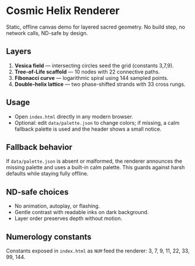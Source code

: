 # Cosmic Helix Renderer

Static, offline canvas demo for layered sacred geometry. No build step, no network calls, ND-safe by design.

## Layers
1. **Vesica field** — intersecting circles seed the grid (constants 3,7,9).
2. **Tree-of-Life scaffold** — 10 nodes with 22 connective paths.
3. **Fibonacci curve** — logarithmic spiral using 144 sampled points.
4. **Double-helix lattice** — two phase-shifted strands with 33 cross rungs.

## Usage
- Open `index.html` directly in any modern browser.
- Optional: edit `data/palette.json` to change colors; if missing, a calm fallback palette is used and the header shows a small notice.

## Fallback behavior
If `data/palette.json` is absent or malformed, the renderer announces the missing palette and uses a built-in calm palette. This guards against harsh defaults while staying fully offline.

## ND-safe choices
- No animation, autoplay, or flashing.
- Gentle contrast with readable inks on dark background.
- Layer order preserves depth without motion.

## Numerology constants
Constants exposed in `index.html` as `NUM` feed the renderer: 3, 7, 9, 11, 22, 33, 99, 144.
